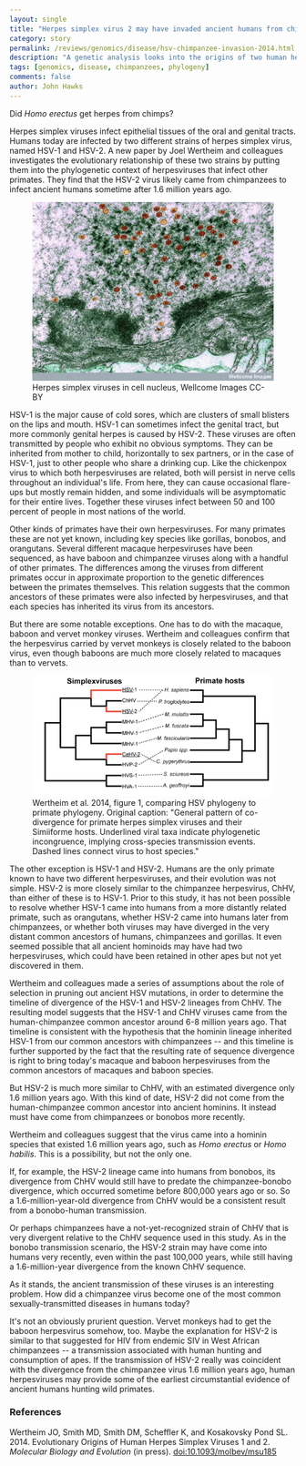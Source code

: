 ```yaml
---
layout: single 
title: "Herpes simplex virus 2 may have invaded ancient humans from chimpanzees" 
category: story
permalink: /reviews/genomics/disease/hsv-chimpanzee-invasion-2014.html
description: "A genetic analysis looks into the origins of two human herpes viruses."
tags: [genomics, disease, chimpanzees, phylogeny] 
comments: false 
author: John Hawks 
---
```



Did _Homo erectus_ get herpes from chimps? 

Herpes simplex viruses infect epithelial tissues of the oral and genital tracts. Humans today are infected by two different strains of herpes simplex virus, named HSV-1 and HSV-2. A new paper by Joel Wertheim and colleagues investigates the evolutionary relationship of these two strains by putting them into the phylogenetic context of herpesviruses that infect other primates. They find that the HSV-2 virus likely came from chimpanzees to infect ancient humans sometime after 1.6 million years ago. 

<figure>
<img src="/images/herpes-simplex-viruses-wellcome.jpg" alt="Herpes simplex viruses in a cell nucleus, from Wellcome Images CC-BY" />
<figcaption>Herpes simplex viruses in cell nucleus, Wellcome Images CC-BY</figcaption>
</figure>


HSV-1 is the major cause of cold sores, which are clusters of small blisters on the lips and mouth. HSV-1 can sometimes infect the genital tract, but more commonly genital herpes is caused by HSV-2. These viruses are often transmitted by people who exhibit no obvious symptoms. They can be inherited from mother to child, horizontally to sex partners, or in the case of HSV-1, just to other people who share a drinking cup. Like the chickenpox virus to which both herpesviruses are related, both will persist in nerve cells throughout an individual's life. From here, they can cause occasional flare-ups but mostly remain hidden, and some individuals will be asymptomatic for their entire lives. Together these viruses infect between 50 and 100 percent of people in most nations of the world. 

Other kinds of primates have their own herpesviruses. For many primates these are not yet known, including key species like gorillas, bonobos, and orangutans. Several different macaque herpesviruses have been sequenced, as have baboon and chimpanzee viruses along with a handful of other primates. The differences among the viruses from different primates occur in approximate proportion to the genetic differences between the primates themselves. This relation suggests that the common ancestors of these primates were also infected by herpesviruses, and that each species has inherited its virus from its ancestors. 

But there are some notable exceptions. One has to do with the macaque, baboon and vervet monkey viruses. Wertheim and colleagues confirm that the herpesvirus carried by vervet monkeys is closely related to the baboon virus, even though baboons are much more closely related to macaques than to vervets. 


<figure>
<img src="/images/herpes-virus-phylogeny-wertheim-2014.png" alt="Herpes simplex virus phylogeny compared to primate phylogeny" />
<figcaption>Wertheim et al. 2014, figure 1, comparing HSV phylogeny to primate phylogeny. Original caption: "General pattern of co-divergence for primate herpes simplex viruses and their Simiiforme hosts. Underlined viral taxa indicate phylogenetic incongruence, implying cross-species transmission events. Dashed lines connect virus to host species."</figcaption>
</figure>

The other exception is HSV-1 and HSV-2. Humans are the only primate known to have two different herpesviruses, and their evolution was not simple. HSV-2 is more closely similar to the chimpanzee herpesvirus, ChHV, than either of these is to HSV-1. Prior to this study, it has not been possible to resolve whether HSV-1 came into humans from a more distantly related primate, such as orangutans, whether HSV-2 came into humans later from chimpanzees, or whether both viruses may have diverged in the very distant common ancestors of humans, chimpanzees and gorillas. It even seemed possible that all ancient hominoids may have had two herpesviruses, which could have been retained in other apes but not yet discovered in them. 

Wertheim and colleagues made a series of assumptions about the role of selection in pruning out ancient HSV mutations, in order to determine the timeline of divergence of the HSV-1 and HSV-2 lineages from ChHV. The resulting model suggests that the HSV-1 and ChHV viruses came from the human-chimpanzee common ancestor around 6-8 million years ago. That timeline is consistent with the hypothesis that the hominin lineage inherited HSV-1 from our common ancestors with chimpanzees -- and this timeline is further supported by the fact that the resulting rate of sequence divergence is right to bring today's macaque and baboon herpesviruses from the common ancestors of macaques and baboon species. 

But HSV-2 is much more similar to ChHV, with an estimated divergence only 1.6 million years ago. With this kind of date, HSV-2 did not come from the human-chimpanzee common ancestor into ancient hominins. It instead must have come from chimpanzees or bonobos more recently. 

Wertheim and colleagues suggest that the virus came into a hominin species that existed 1.6 million years ago, such as _Homo erectus_ or _Homo habilis_. This is a possibility, but not the only one. 

If, for example, the HSV-2 lineage came into humans from bonobos, its divergence from ChHV would still have to predate the chimpanzee-bonobo divergence, which occurred sometime before 800,000 years ago or so. So a 1.6-million-year-old divergence from ChHV would be a consistent result from a bonobo-human transmission. 

Or perhaps chimpanzees have a not-yet-recognized strain of ChHV that is very divergent relative to the ChHV sequence used in this study. As in the bonobo transmission scenario, the HSV-2 strain may have come into humans very recently, even within the past 100,000 years, while still having a 1.6-million-year divergence from the known ChHV sequence. 

As it stands, the ancient transmission of these viruses is an interesting problem. How did a chimpanzee virus become one of the most common sexually-transmitted diseases in humans today? 

It's not an obviously prurient question. Vervet monkeys had to get the baboon herpesvirus somehow, too. Maybe the explanation for HSV-2 is similar to that suggested for HIV from endemic SIV in West African chimpanzees -- a transmission associated with human hunting and consumption of apes. If the transmission of HSV-2 really was coincident with the divergence from the chimpanzee virus 1.6 million years ago, human herpesviruses may provide some of the earliest circumstantial evidence of ancient humans hunting wild primates. 







### References

<p class="cite">Wertheim JO, Smith MD, Smith DM, Scheffler K, and Kosakovsky Pond SL. 2014. Evolutionary Origins of Human Herpes Simplex Viruses 1 and 2. <em>Molecular Biology and Evolution</em> (in press). <a href="http://dx.doi.org/10.1093/molbev/msu185">doi:10.1093/molbev/msu185</a></p>


